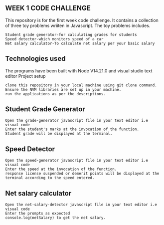 ## WEEK 1 CODE CHALLENGE

This repository is for the first week code challenge. It contains a collection of three toy problems wriiten in Javascript. The toy problems includes.

    Student grade generator-for calculating grades for students
    Speed detector-which monitors speed of a car
    Net salary calculator-To calculate net salary per your basic salary

## Technologies used

The programs have been built with Node V14.21.0 and visual studio text editor
Project setup

    clone this repository in your local machine using git clone command.
    Ensure the NVM libraries are set up in your machine.
    run the applications as per the descriptions.

## Student Grade Generator

    Open the grade-generator javascript file in your text editor i.e visual code
    Enter the student's marks at the invocation of the function.
    Student grade will be displayed at the terminal.

## Speed Detector

    Open the speed-generator javascript file in your text editor i.e visual code
    Enter the speed at the invocation of the function.
    response license suspended or demerit points will be displayed at the terminal according to the speed entered.

## Net salary calculator

    Open the net-salary-detector javascript file in your text editor i.e visual code
    Enter the prompts as expected
    console.log(netSalary) to get the net salary.

